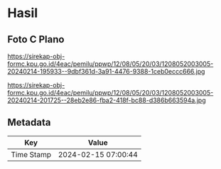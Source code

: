 # Hasil

## Foto C Plano

https://sirekap-obj-formc.kpu.go.id/4eac/pemilu/ppwp/12/08/05/20/03/1208052003005-20240214-195933--9dbf361d-3a91-4476-9388-1ceb0eccc666.jpg

https://sirekap-obj-formc.kpu.go.id/4eac/pemilu/ppwp/12/08/05/20/03/1208052003005-20240214-201725--28eb2e86-fba2-418f-bc88-d386b663594a.jpg


## Metadata

| Key        | Value               |
| ---------- | ------------------- |
| Time Stamp | 2024-02-15 07:00:44 |



